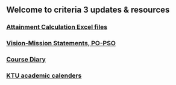 
## Welcome to criteria 3 updates & resources

### <a href="excel">Attainment Calculation Excel files</a>

### <a href="vision">Vision-Mission Statements, PO-PSO</a>

### <a href="diary">Course Diary</a>

### <a href="calender">KTU academic calenders</a>


